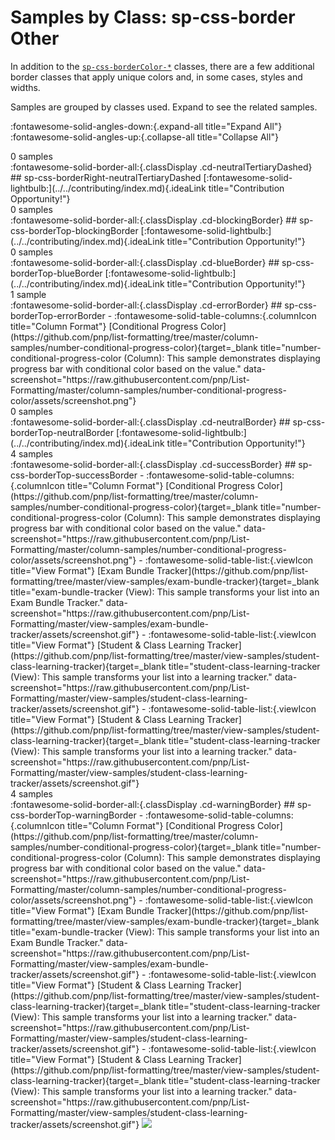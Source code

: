 # Samples by Class: sp-css-border Other

In addition to the [`sp-css-borderColor-*`](./sp-css-borderColor.md) classes, there are a few additional border classes that apply unique colors and, in some cases, styles and widths.

Samples are grouped by classes used. Expand to see the related samples.

:fontawesome-solid-angles-down:{.expand-all title="Expand All"}
:fontawesome-solid-angles-up:{.collapse-all title="Collapse All"}

<div class="expansiongroup empty">
    <span class="sampleCount">0 samples</span>
</div>
:fontawesome-solid-border-all:{.classDisplay .cd-neutralTertiaryDashed}
## sp-css-borderRight-neutralTertiaryDashed
[:fontawesome-solid-lightbulb:](../../contributing/index.md){.ideaLink title="Contribution Opportunity!"}
<div class="expansiongroup empty">
    <span class="sampleCount">0 samples</span>
</div>
:fontawesome-solid-border-all:{.classDisplay .cd-blockingBorder}
## sp-css-borderTop-blockingBorder
[:fontawesome-solid-lightbulb:](../../contributing/index.md){.ideaLink title="Contribution Opportunity!"}
<div class="expansiongroup empty">
    <span class="sampleCount">0 samples</span>
</div>
:fontawesome-solid-border-all:{.classDisplay .cd-blueBorder}
## sp-css-borderTop-blueBorder
[:fontawesome-solid-lightbulb:](../../contributing/index.md){.ideaLink title="Contribution Opportunity!"}
<div class="expansiongroup">
    <span class="sampleCount">1 sample&nbsp;</span>
</div>
:fontawesome-solid-border-all:{.classDisplay .cd-errorBorder}
## sp-css-borderTop-errorBorder
- :fontawesome-solid-table-columns:{.columnIcon title="Column Format"} [Conditional Progress Color](https://github.com/pnp/list-formatting/tree/master/column-samples/number-conditional-progress-color){target=_blank title="number-conditional-progress-color (Column): This sample demonstrates displaying progress bar with conditional color based on the value." data-screenshot="https://raw.githubusercontent.com/pnp/List-Formatting/master/column-samples/number-conditional-progress-color/assets/screenshot.png"}

<div class="expansiongroup empty">
    <span class="sampleCount">0 samples</span>
</div>
:fontawesome-solid-border-all:{.classDisplay .cd-neutralBorder}
## sp-css-borderTop-neutralBorder
[:fontawesome-solid-lightbulb:](../../contributing/index.md){.ideaLink title="Contribution Opportunity!"}
<div class="expansiongroup">
    <span class="sampleCount">4 samples</span>
</div>
:fontawesome-solid-border-all:{.classDisplay .cd-successBorder}
## sp-css-borderTop-successBorder
- :fontawesome-solid-table-columns:{.columnIcon title="Column Format"} [Conditional Progress Color](https://github.com/pnp/list-formatting/tree/master/column-samples/number-conditional-progress-color){target=_blank title="number-conditional-progress-color (Column): This sample demonstrates displaying progress bar with conditional color based on the value." data-screenshot="https://raw.githubusercontent.com/pnp/List-Formatting/master/column-samples/number-conditional-progress-color/assets/screenshot.png"}
- :fontawesome-solid-table-list:{.viewIcon title="View Format"} [Exam Bundle Tracker](https://github.com/pnp/list-formatting/tree/master/view-samples/exam-bundle-tracker){target=_blank title="exam-bundle-tracker (View): This sample transforms your list into an Exam Bundle Tracker." data-screenshot="https://raw.githubusercontent.com/pnp/List-Formatting/master/view-samples/exam-bundle-tracker/assets/screenshot.gif"}
- :fontawesome-solid-table-list:{.viewIcon title="View Format"} [Student & Class Learning Tracker](https://github.com/pnp/list-formatting/tree/master/view-samples/student-class-learning-tracker){target=_blank title="student-class-learning-tracker (View): This sample transforms your list into a learning tracker." data-screenshot="https://raw.githubusercontent.com/pnp/List-Formatting/master/view-samples/student-class-learning-tracker/assets/screenshot.gif"}
- :fontawesome-solid-table-list:{.viewIcon title="View Format"} [Student & Class Learning Tracker](https://github.com/pnp/list-formatting/tree/master/view-samples/student-class-learning-tracker){target=_blank title="student-class-learning-tracker (View): This sample transforms your list into a learning tracker." data-screenshot="https://raw.githubusercontent.com/pnp/List-Formatting/master/view-samples/student-class-learning-tracker/assets/screenshot.gif"}

<div class="expansiongroup">
    <span class="sampleCount">4 samples</span>
</div>
:fontawesome-solid-border-all:{.classDisplay .cd-warningBorder}
## sp-css-borderTop-warningBorder
- :fontawesome-solid-table-columns:{.columnIcon title="Column Format"} [Conditional Progress Color](https://github.com/pnp/list-formatting/tree/master/column-samples/number-conditional-progress-color){target=_blank title="number-conditional-progress-color (Column): This sample demonstrates displaying progress bar with conditional color based on the value." data-screenshot="https://raw.githubusercontent.com/pnp/List-Formatting/master/column-samples/number-conditional-progress-color/assets/screenshot.png"}
- :fontawesome-solid-table-list:{.viewIcon title="View Format"} [Exam Bundle Tracker](https://github.com/pnp/list-formatting/tree/master/view-samples/exam-bundle-tracker){target=_blank title="exam-bundle-tracker (View): This sample transforms your list into an Exam Bundle Tracker." data-screenshot="https://raw.githubusercontent.com/pnp/List-Formatting/master/view-samples/exam-bundle-tracker/assets/screenshot.gif"}
- :fontawesome-solid-table-list:{.viewIcon title="View Format"} [Student & Class Learning Tracker](https://github.com/pnp/list-formatting/tree/master/view-samples/student-class-learning-tracker){target=_blank title="student-class-learning-tracker (View): This sample transforms your list into a learning tracker." data-screenshot="https://raw.githubusercontent.com/pnp/List-Formatting/master/view-samples/student-class-learning-tracker/assets/screenshot.gif"}
- :fontawesome-solid-table-list:{.viewIcon title="View Format"} [Student & Class Learning Tracker](https://github.com/pnp/list-formatting/tree/master/view-samples/student-class-learning-tracker){target=_blank title="student-class-learning-tracker (View): This sample transforms your list into a learning tracker." data-screenshot="https://raw.githubusercontent.com/pnp/List-Formatting/master/view-samples/student-class-learning-tracker/assets/screenshot.gif"}

<img src="https://pnptelemetry.azurewebsites.net/list-formatting/docs/groupings/sp-css-border" />